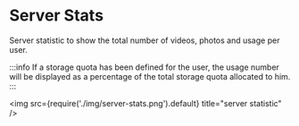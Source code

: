 # Server Stats

Server statistic to show the total number of videos, photos and usage per user.

:::info
If a storage quota has been defined for the user, the usage number will be displayed as a percentage of the total storage quota allocated to him.
:::

<img src={require('./img/server-stats.png').default} title="server statistic" />
